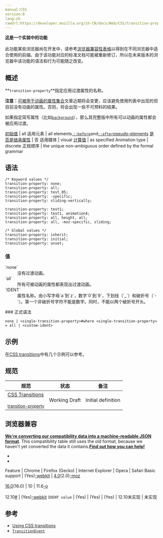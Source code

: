 ```yaml
---
manual:CSS
version:0
lang:zh
rawUrl:https://developer.mozilla.org/zh-CN/docs/Web/CSS/transition-property
---
```






**这是一个实验中的功能**<br></br>此功能某些浏览器尚在开发中，请参考[浏览器兼容性表格](%32433 "")以得到在不同浏览器中适合使用的前缀。由于该功能对应的标准文档可能被重新修订，所以在未来版本的浏览器中该功能的语法和行为可能随之改变。




## 概述<a name="概述"></a>


**`transition-property`**指定应用过渡属性的名称。

**注意：**[可被用于动画的属性集合](%32434 "")文章近期将会变更，应该避免使用列表中出现的但目前没有动画的属性。否则，将会出现一些不可预料的结果。


如果指定简写属性（比如[`background`](%147 "background 是CSS简写属性，用来集中设置各种背景属性。background 可以用来设置一个或多个属性:background-color, background-image, background-position, background-repeat, background-size, background-attachment。")），那么其完整版中所有可以动画的属性都会被应用过渡。


[初始值](%28302 "") | all 
适用元素 | all elements,[`::before`](%26455 "常通过 content 属性来为一个元素添加修饰性的内容。")and[`::after`](%26456 "CSS伪元素::after用来创建一个伪元素，做为已选中元素的最后一个子元素。通常会配合content属性来为该元素添加装饰内容。这个虚拟元素默认是行内元素。")[pseudo-elements](%3563 "") 
[是否是继承属性](%28299 "") | 否 
适用媒体 | visual 
[计算值](%28304 "") | as specified 
Animation type | discrete 
正规顺序 | the unique non-ambiguous order defined by the formal grammar 



## 语法<a name="语法"></a>

```
/* Keyword values */
transition-property: none;
transition-property: all;
transition-property: test_05;
transition-property: -specific;
transition-property: sliding-vertically;

transition-property: test1;
transition-property: test1, animation4;
transition-property: all, height, all;
transition-property: all, -moz-specific, sliding;

/* Global values */
transition-property: inherit;
transition-property: initial;
transition-property: unset;
```

### 值<a name="值"></a>
<dl><dt id=''>`none`</dt><dd>没有过渡动画。</dd><dt id=''>`all`</dt><dd>所有可被动画的属性都表现出过渡动画。</dd><dt id=''>`IDENT`</dt><dd>属性名称。由小写字母`a`到`z`，数字`0`到`9`，下划线（`_`）和破折号（`-`）。第一个非破折号字符不能是数字。同时，不能以两个破折号开头。</dd></dl>
### 正式语法<a name="正式语法"></a>

```
none | <single-transition-property>#where <single-transition-property> = all | <custom-ident>
```

## 示例<a name="示例"></a>


在[CSS transitions](%32416 "")中有几个示例可以参考。


## 规范<a name="规范"></a>

规范 | 状态 | 备注 
 ---  |  ---  |  ---  | 
[CSS Transitions<br></br><small>transition-property</small>](%32435 "") | Working Draft | Initial definition 


## 浏览器兼容<a name="浏览器兼容"></a>


**[We&#39;re converting our compatibility data into a machine-readable JSON format](%3344 "")**. This compatibility table still uses the old format, because we haven&#39;t yet converted the data it contains.**[Find out how you can help!](%3392 "")**


* 
* 

Feature | Chrome | Firefox (Gecko) | Internet Explorer | Opera | Safari 
Basic support | (Yes)[-webkit](%3568 "The name of this feature is prefixed with '-webkit' as this browser considers it experimental") | [4.0](%3678 "Released on 2011-03-22.")(2.0)[-moz](%3568 "The name of this feature is prefixed with '-moz' as this browser considers it experimental")<br></br>[16.0](%4098 "Released on 2012-10-09.")(16.0) | 10 | 11.6[-o](%3568 "The name of this feature is prefixed with '-o' as this browser considers it experimental")<br></br>12.10[#](%4491 "") | (Yes)[-webkit](%3568 "The name of this feature is prefixed with '-webkit' as this browser considers it experimental") 
`IDENT value` | (Yes) | (Yes) | (Yes) | 12.10未实现 | 未实现 





## 参考<a name="参考"></a>

* [Using CSS transitions](%32436 "")
* [`TransitionEvent`](%3251 "TransitonEvent 接口指那些提供了与 transition 有关信息的事件。")



